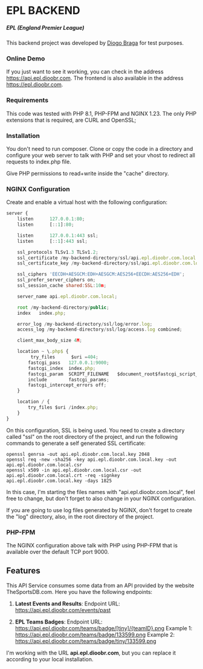 # EPL BACKEND
##### EPL (England Premier League)

This backend project was developed by [Diogo Braga](mailto:the@dioobr.com "Diogo Braga") for test purposes.

### Online Demo

If you just want to see it working, you can check in the address https://api.epl.dioobr.com.
The frontend is also available in the address https://epl.dioobr.com.

### Requirements

This code was tested with PHP 8.1, PHP-FPM and NGINX 1.23. The only PHP extensions that is required, are CURL and OpenSSL;

### Installation

You don't need to run composer. Clone or copy the code in a directory and configure your web server to talk with PHP and set your vhost to redirect all requests to index.php file.

Give PHP permissions to read+write inside the "cache" directory.

### NGINX Configuration

Create and enable a virtual host with the following configuration:

```javascript
server {
    listen      127.0.0.1:80;
    listen      [::1]:80;

    listen      127.0.0.1:443 ssl;
    listen      [::1]:443 ssl;

    ssl_protocols TLSv1.3 TLSv1.2;
    ssl_certificate /my-backend-directory/ssl/api.epl.dioobr.com.local.crt;
    ssl_certificate_key /my-backend-directory/ssl/api.epl.dioobr.com.local.key;

    ssl_ciphers 'EECDH+AESGCM:EDH+AESGCM:AES256+EECDH:AES256+EDH';
    ssl_prefer_server_ciphers on;
    ssl_session_cache shared:SSL:10m;

    server_name api.epl.dioobr.com.local;

    root /my-backend-directory/public;
    index   index.php;

    error_log /my-backend-directory/ssl/log/error.log;
    access_log /my-backend-directory/ssl/log/access.log combined;

    client_max_body_size 4M;

    location ~ \.php$ {
         try_files      $uri =404;
        fastcgi_pass   127.0.0.1:9000;
        fastcgi_index  index.php;
        fastcgi_param  SCRIPT_FILENAME   $document_root$fastcgi_script_name;
        include        fastcgi_params;
        fastcgi_intercept_errors off;
    }

    location / {
        try_files $uri /index.php;
    }
}
```

On this configuration, SSL is being used. You need to create a directory called "ssl" on the root directory of the project, and run the following commands to generate a self generated SSL certificate:

    openssl genrsa -out api.epl.dioobr.com.local.key 2048
    openssl req -new -sha256 -key api.epl.dioobr.com.local.key -out api.epl.dioobr.com.local.csr
    openssl x509 -in api.epl.dioobr.com.local.csr -out api.epl.dioobr.com.local.crt -req -signkey api.epl.dioobr.com.local.key -days 1825

In this case, I'm starting the files names with "api.epl.dioobr.com.local", feel free to change, but don't forget to also change in your NGINX configuration.

If you are going to use log files generated by NGINX, don't forget to create the "log" directory, also, in the root directory of the project.

### PHP-FPM

The NGINX configuration above talk with PHP using PHP-FPM that is available over the default TCP port 9000.

## Features

This API Service consumes some data from an API provided by the website TheSportsDB.com.
Here you have the following endpoints:

1. **Latest Events and Results**:
Endpoint URL: https://api.epl.dioobr.com/events/past

2. **EPL Teams Badges**:
Endpoint URL: https://api.epl.dioobr.com/teams/badge/[tiny]/{teamID}.png
Example 1: https://api.epl.dioobr.com/teams/badge/133599.png
Example 2: https://api.epl.dioobr.com/teams/badge/tiny/133599.png

I'm working with the URL **api.epl.dioobr.com**, but you can replace it according to your local installation.
